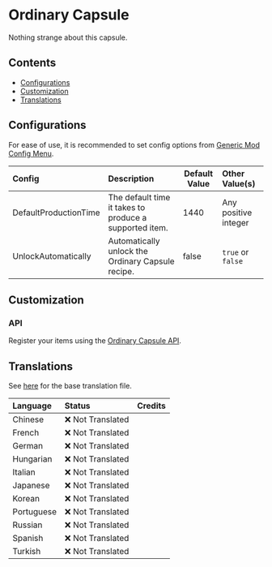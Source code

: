 # Ordinary Capsule

Nothing strange about this capsule.

## Contents

* [Configurations](#configurations)
* [Customization](#customization)
* [Translations](#translations)

## Configurations

For ease of use, it is recommended to set config options
from [Generic Mod Config Menu](https://www.nexusmods.com/stardewvalley/mods/5098).

| Config                | Description                                            | Default Value | Other Value(s)       |
|:----------------------|:-------------------------------------------------------|---------------|:---------------------|
| DefaultProductionTime | The default time it takes to produce a supported item. | 1440          | Any positive integer |
| UnlockAutomatically   | Automatically unlock the Ordinary Capsule recipe.      | false         | `true` or `false`    |

## Customization

### API

Register your items using the [Ordinary Capsule API](../Common/Integrations/OrdinaryCapsule/IOrdinaryCapsuleApi.cs).

## Translations

See [here](i18n/default.json) for the base translation file.

| Language   | Status            | Credits |
|:-----------|:------------------|:--------|
| Chinese    | ❌️ Not Translated |         |
| French     | ❌️ Not Translated |         |
| German     | ❌️ Not Translated |         |
| Hungarian  | ❌️ Not Translated |         |
| Italian    | ❌️ Not Translated |         |
| Japanese   | ❌️ Not Translated |         |
| Korean     | ❌️ Not Translated |         |
| Portuguese | ❌️ Not Translated |         |
| Russian    | ❌️ Not Translated |         |
| Spanish    | ❌️ Not Translated |         |
| Turkish    | ❌️ Not Translated |         |